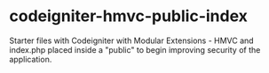 codeigniter-hmvc-public-index
=============================

Starter files with Codeigniter with Modular Extensions - HMVC and index.php placed inside a "public" to begin improving security of the application. 
